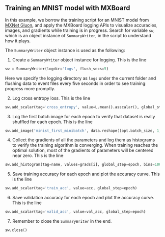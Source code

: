 ## Training an MNIST model with MXBoard
In this example, we borrow the training script for an MNIST model
from [MXNet Gluon](https://github.com/apache/incubator-mxnet/blob/master/example/gluon/mnist.py),
and apply the MXBoard logging APIs to visualize accuracies, images, and gradients while training
is in progress.
Search for variable `sw`, which is an object instance of `SummaryWriter`, in the script
to understand how it plays.

The `SummaryWriter` object instance is used as the following:

1. Create a `SummaryWriter` object instance for logging. This is the line
```python
sw = SummaryWriter(logdir='logs', flush_secs=5)
```
Here we specify the logging directory as `logs` under the current folder and flushing
data to event files every five seconds in order to see training progress more promptly.

2. Log cross entropy loss. This is the line
```python
sw.add_scalar(tag='cross_entropy', value=L.mean().asscalar(), global_step=global_step)
```

3. Log the first batch image for each epoch to verify that dataset is really shuffled
for each epoch. This is the line
```python
sw.add_image('minist_first_minibatch', data.reshape((opt.batch_size, 1, 28, 28)), epoch)
```

4. Collect the gradients of all the parameters and log them as histograms to verify
the training algorithm is converging. When training reaches the optimal solution, most of
the gradients of parameters will be centered near zero. This is the line
```python
sw.add_histogram(tag=name, values=grads[i], global_step=epoch, bins=1000)
```

5. Save training accuracy for each epoch and plot the accuracy curve. This is the line
```python
sw.add_scalar(tag='train_acc', value=acc, global_step=epoch)
```

6. Save validation accuracy for each epoch and plot the accuracy curve. This is the line
```python
sw.add_scalar(tag='valid_acc', value=val_acc, global_step=epoch)
```

7. Remember to close the `SummaryWriter` in the end.
```python
sw.close()
```